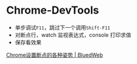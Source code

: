 # Chrome-DevTools

* 单步调试`F11`，跳过下一个调用`Shift-F11`
* 对断点行，watch 监视表达式，console 打印求值
* 保存看效果

[Chrome设置断点的各种姿势 | BluedWeb](https://web.blued.cn/2017/08/10/chrome%25E8%25AE%25BE%25E7%25BD%25AE%25E6%2596%25AD%25E7%2582%25B9%25E7%259A%2584%25E5%2590%2584%25E7%25A7%258D%25E5%25A7%25BF%25E5%258A%25BF/)
